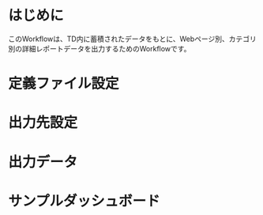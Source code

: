 # はじめに  
このWorkflowは、TD内に蓄積されたデータをもとに、Webページ別、カテゴリ別の詳細レポートデータを出力するためのWorkflowです。
  
# 定義ファイル設定  
  
# 出力先設定  
  
# 出力データ  
  
# サンプルダッシュボード  
